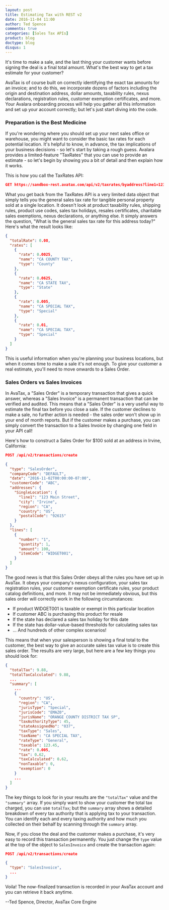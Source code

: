 ```yaml
---
layout: post
title: Estimating Tax with REST v2
date: 2016-11-04 11:00
author: Ted Spence
comments: true
categories: [Sales Tax APIs]
product: blog
doctype: blog
disqus: 1
---
```


It's time to make a sale, and the last thing your customer wants before signing the deal is a final total amount.  What's the best way to get a tax estimate for your customer?

AvaTax is of course built on correctly identifying the exact tax amounts for an invoice; and to do this, we incorporate dozens of factors including the origin and destination address, dollar amounts, taxability rules,  nexus declarations, registration rules, customer exemption certificates, and more.  Your Avalara onboarding process will help you gather all this information and set up your account correctly; but let's just start diving into the code.

<h3>Preparation is the Best Medicine</h3>

If you're wondering where you should set up your next sales office or warehouse, you might want to consider the basic tax rates for each potential location.  It's helpful to know, in advance, the tax implications of your business decisions - so let's start by taking a rough guess.  Avalara provides a limited-feature "TaxRates" that you can use to provide an estimate - so let's begin by showing you a bit of detail and then explain how it works.

This is how you call the TaxRates API:

```json
GET https://sandbox-rest.avatax.com/api/v2/taxrates/byaddress?line1=123%20Main%20Street&city=Irvine&region=CA&postalCode=92615&country=US
```

What you get back from the TaxRates API is a very limited data object that simply tells you the general sales tax rate for tangible personal property sold at a single location.  It doesn't look at product taxability rules, shipping rules, product use codes, sales tax holidays, resales certificates, charitable sales exemptions, nexus declarations, or anything else.  It simply answers the question, "What is the general sales tax rate for this address today?"  Here's what the result looks like:

```json
{
  "totalRate": 0.08,
  "rates": [
    {
      "rate": 0.0025,
      "name": "CA COUNTY TAX",
      "type": "County"
    },
    {
      "rate": 0.0625,
      "name": "CA STATE TAX",
      "type": "State"
    },
    {
      "rate": 0.005,
      "name": "CA SPECIAL TAX",
      "type": "Special"
    },
    {
      "rate": 0.01,
      "name": "CA SPECIAL TAX",
      "type": "Special"
    }
  ]
}
```

This is useful information when you're planning your business locations, but when it comes time to make a sale it's not enough.  To give your customer a real estimate, you'll need to move onwards to a Sales Order. 

<h3>Sales Orders vs Sales Invoices</h3>

In AvaTax, a "Sales Order" is a temporary transaction that gives a quick answer, whereas a "Sales Invoice" is a permanent transaction that can be verified and audited.  This means that a "Sales Order" is a very useful way to estimate the final tax before you close a sale.  If the customer declines to make a sale, no further action is needed - the sales order won't show up in your end of month reports.  But if the customer makes a purchase, you can simply convert the transaction to a Sales Invoice by changing one field in your API call!

Here's how to construct a Sales Order for $100 sold at an address in Irvine, California:

```json
POST /api/v2/transactions/create

{
  "type": "SalesOrder",
  "companyCode": "DEFAULT",
  "date": "2016-11-02T00:00:00-07:00",
  "customerCode": "ABC",
  "addresses": {
    "SingleLocation": {
      "line1": "123 Main Street",
      "city": "Irvine",
      "region": "CA",
      "country": "US",
      "postalCode": "92615"
    }
  },
  "lines": [
    {
      "number": "1",
      "quantity": 1,
      "amount": 100,
      "itemCode": "WIDGET001",
    }
  ]
}
```

The good news is that this Sales Order obeys all the rules you have set up in AvaTax.  It obeys your company's nexus configuration, your sales tax registration rules, your customer exemption certificate rules, your product catalog definitions, and more.  It may not be immediately obvious, but this sales order will correctly work in the following circumstances:

<ul class="normal">
    <li>If product WIDGET001 is taxable or exempt in this particular location</li>
    <li>If customer ABC is purchasing this product for resale</li>
    <li>If the state has declared a sales tax holiday for this date</li>
    <li>If the state has dollar-value-based thresholds for calculating sales tax</li>
    <li>... And hundreds of other complex scenarios!</li>
</ul>

This means that when your salesperson is showing a final total to the customer, the best way to give an accurate sales tax value is to create this sales order.  The results are very large, but here are a few key things you should look for:

```json
{
  "totalTax": 9.88,
  "totalTaxCalculated": 9.88,
  ...
  "summary": [
    ...
    {
      "country": "US",
      "region": "CA",
      "jurisType": "Special",
      "jurisCode": "EMAZ0",
      "jurisName": "ORANGE COUNTY DISTRICT TAX SP",
      "taxAuthorityType": 45,
      "stateAssignedNo": "037",
      "taxType": "Sales",
      "taxName": "CA SPECIAL TAX",
      "rateType": "General",
      "taxable": 123.45,
      "rate": 0.005,
      "tax": 0.62,
      "taxCalculated": 0.62,
      "nonTaxable": 0,
      "exemption": 0
    }
    ...
  ]
}
```

The key things to look for in your results are the `"totalTax"` value and the `"summary"` array.  If you simply want to show your customer the total tax charged, you can use `totalTax`; but the `summary` array shows a detailed breakdown of every tax authority that is applying tax to your transaction.  You can identify each and every taxing authority and how much you collected on their behalf by scanning through the `summary` array.

Now, if you close the deal and the customer makes a purchase, it's very easy to record this transaction permanently.  You just change the `type` value at the top of the object to `SalesInvoice` and create the transaction again:

```json
POST /api/v2/transactions/create

{
  "type": "SalesInvoice",
  ...
}
```

Voila!  The now-finalized transaction is recorded in your AvaTax account and you can retrieve it back anytime.

--Ted Spence, Director, AvaTax Core Engine
